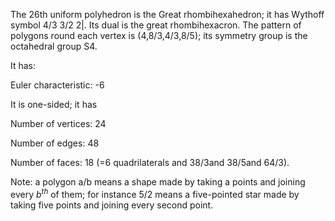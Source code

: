 The 26th uniform polyhedron is the Great rhombihexahedron; it has
Wythoff symbol 4/3 3/2 2|. Its dual is the great rhombihexacron. The
pattern of polygons round each vertex is (4,8/3,4/3,8/5); its symmetry
group is the octahedral group S4.

It has:

Euler characteristic: -6

It is one-sided; it has

Number of vertices: 24

Number of edges: 48

Number of faces: 18 (=6 quadrilaterals and 3<span>8/3</span>and
3<span>8/5</span>and 6<span>4/3</span>).

Note: a polygon a/b means a shape made by taking a points and joining
every $b^{th}$ of them; for instance 5/2 means a five-pointed star made
by taking five points and joining every second point.
